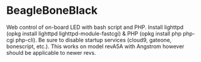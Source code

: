 # BeagleBoneBlack
Web control of on-board LED with bash script and PHP. Install lighttpd (opkg install lighttpd lighttpd-module-fastcgi)
 & PHP (opkg install php php-cgi php-cli). Be sure to disable startup services (cloud9, gateone, bonescript, etc.). This works on model revA5A with Angstrom however should be applicable to newer revs.

